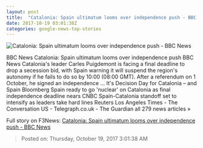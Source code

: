 ```yaml
---
layout: post
title:  "Catalonia: Spain ultimatum looms over independence push - BBC News"
date: 2017-10-19 03:01:38Z
categories: google-news-top-stories
---
```


![Catalonia: Spain ultimatum looms over independence push - BBC News](https://ichef.bbci.co.uk/news/1024/cpsprodpb/13021/production/_98375877_395bd7be-5b26-4417-8b53-aaf346a7b177.jpg)

BBC News Catalonia: Spain ultimatum looms over independence push BBC News Catalonia's leader Carles Puigdemont is facing a final deadline to drop a secession bid, with Spain warning it will suspend the region's autonomy if he fails to do so by 10:00 (08:00 GMT). After a referendum on 1 October, he signed an independence ... It's Decision Day for Catalonia – and Spain Bloomberg Spain ready to go 'nuclear' on Catalonia as final independence deadline nears CNBC Spain-Catalonia standoff set to intensify as leaders take hard lines Reuters Los Angeles Times - The Conversation US - Telegraph.co.uk - The Guardian all 279 news articles »


Full story on F3News: [Catalonia: Spain ultimatum looms over independence push - BBC News](http://www.f3nws.com/n/amRcqB)

> Posted on: Thursday, October 19, 2017 3:01:38 AM
